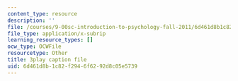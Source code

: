 ```yaml
---
content_type: resource
description: ''
file: /courses/9-00sc-introduction-to-psychology-fall-2011/6d461d8b1c82f2946f6292d8c05e5739_2fbrl6WoIyo.srt
file_type: application/x-subrip
learning_resource_types: []
ocw_type: OCWFile
resourcetype: Other
title: 3play caption file
uid: 6d461d8b-1c82-f294-6f62-92d8c05e5739
---
```

